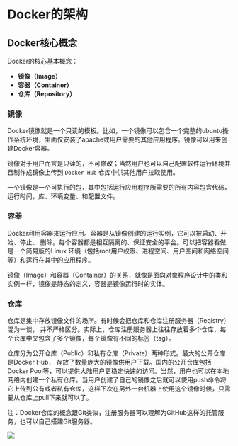 # Docker的架构
## Docker核心概念
Docker的核心基本概念：
-   **镜像（Image）**
-   **容器（Container）**
-   **仓库（Repository）**

### 镜像
Docker镜像就是一个只读的模板。比如，一个镜像可以包含一个完整的ubuntu操作系统环境，里面仅安装了apache或用户需要的其他应用程序。镜像可以用来创建Docker容器。

镜像对于用户而言是只读的，不可修改；当然用户也可以自己配置软件运行环境并且制作成镜像上传到 `Docker Hub` 仓库中供其他用户拉取使用。

一个镜像是一个可执行的包，其中包括运行应用程序所需要的所有内容包含代码，运行时间，库、环境变量、和配置文件。

### 容器
Docker利用容器来运行应用。容器是从镜像创建的运行实例，它可以被启动、开始、停止、 删除。每个容器都是相互隔离的、保证安全的平台。可以把容器看做是一个简易版的Linux 环境（包括root用户权限、进程空间、用户空间和网络空间等）和运行在其中的应用程序。

镜像（Image）和容器（Container）的关系，就像是面向对象程序设计中的类和实例一样，镜像是静态的定义，容器是镜像运行时的实体。


### 仓库
仓库是集中存放镜像文件的场所。有时候会把仓库和仓库注册服务器（Registry）混为一谈， 并不严格区分。实际上，仓库注册服务器上往往存放着多个仓库，每个仓库中又包含了多个镜像，每个镜像有不同的标签（tag）。

仓库分为公开仓库（Public）和私有仓库（Private）两种形式。最大的公开仓库是Docker Hub， 存放了数量庞大的镜像供用户下载。国内的公开仓库包括Docker Pool等，可以提供大陆用户更稳定快速的访问。当然，用户也可以在本地网络内创建一个私有仓库。当用户创建了自己的镜像之后就可以使用push命令将它上传到公有或者私有仓库，这样下次在另外一台机器上使用这个镜像时候，只需要从仓库上pull下来就可以了。

注：Docker仓库的概念跟Git类似，注册服务器可以理解为GitHub这样的托管服务，也可以自己搭建Git服务器。

![](https://cdn.jsdelivr.net/gh/chenjianhao66/Myblog_picture-server/image-20200404111908085-0291323.png)

